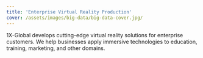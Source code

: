 ```yaml
---
title: 'Enterprise Virtual Reality Production'
cover: /assets/images/big-data/big-data-cover.jpg/
---
```


1X-Global develops cutting-edge virtual reality solutions for enterprise customers. We help businesses apply immersive technologies to education, training, marketing, and other domains.